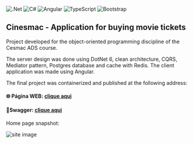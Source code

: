 ![.Net](https://img.shields.io/badge/.NET-5C2D91?style=for-the-badge&logo=.net&logoColor=white) ![C#](https://img.shields.io/badge/c%23-%23239120.svg?style=for-the-badge&logo=c-sharp&logoColor=white) ![Angular](https://img.shields.io/badge/angular-%23DD0031.svg?style=for-the-badge&logo=angular&logoColor=white) ![TypeScript](https://img.shields.io/badge/typescript-%23007ACC.svg?style=for-the-badge&logo=typescript&logoColor=white) ![Bootstrap](https://img.shields.io/badge/bootstrap-%238511FA.svg?style=for-the-badge&logo=bootstrap&logoColor=white)

## Cinesmac - Application for buying movie tickets

Project developed for the object-oriented programming discipline of the Cesmac ADS course.

The server design was done using DotNet 6, clean architecture, CQRS, Mediator pattern, Postgres database and cache with Redis. The client application was made using Angular.

The final project was containerized and published at the following address:

#### 🌐 Página WEB: [clique aqui](https://cinesmac.genesluna.dev/)

#### 🚀Swagger: [clique aqui](https://cinesmac.genesluna.dev/swagger/index.html)

Home page snapshot:

![site image](https://res.cloudinary.com/dxylve8nt/image/upload/c_scale,w_500/v1668702207/Cinesmac/cinesmac.jpg)
